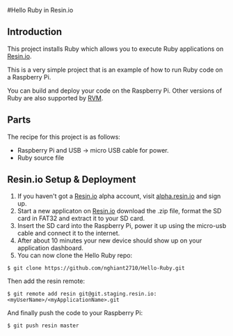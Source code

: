 #Hello Ruby in Resin.io


## Introduction

This project installs Ruby which allows you to execute Ruby applications on [Resin.io](http://resin.io).

This is a very simple project that is an example of how to run Ruby code on a Raspberry Pi. 

You can build and deploy your code on the Raspberry Pi. Other versions of Ruby are also supported by [RVM](http://rvm.io/rubies).

## Parts

The recipe for this project is as follows:
* Raspberry Pi and USB -> micro USB cable for power.
* Ruby source file

## Resin.io Setup & Deployment

1. If you haven't got a [Resin.io](http://resin.io) alpha account, visit [alpha.resin.io](http://alpha.resin.io) and sign up.
1. Start a new applicaton on [Resin.io](http://resin.io) download the .zip file, format the SD card in FAT32 and extract it to your SD card. 
1. Insert the SD card into the Raspberry Pi, power it up using the micro-usb cable and connect it to the internet.
1. After about 10 minutes your new device should show up on your application dashboard.
1. You can now clone the Hello Ruby repo:

`$ git clone https://github.com/nghiant2710/Hello-Ruby.git`

Then add the resin remote:

`$ git remote add resin git@git.staging.resin.io:<myUserName>/<myApplicationName>.git`

And finally push the code to your Raspberry Pi:

`$ git push resin master`
